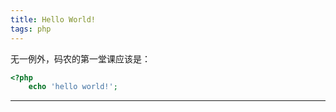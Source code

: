 ```yaml
---
title: Hello World!
tags: php
---
```


无一例外，码农的第一堂课应该是：

```php
<?php
    echo 'hello world!';
```    

<!--more-->

---
